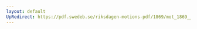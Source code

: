 ```yaml
---
layout: default
UpRedirect: https://pdf.swedeb.se/riksdagen-motions-pdf/1869/mot_1869__ak__00007/mot_1869__ak__00007_002.pdf
---
```

